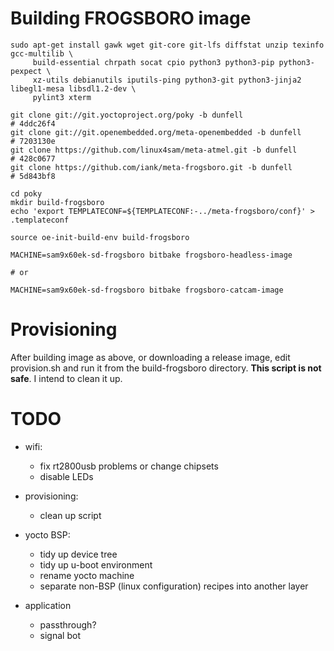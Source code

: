 # Building FROGSBORO image
```
sudo apt-get install gawk wget git-core git-lfs diffstat unzip texinfo gcc-multilib \
     build-essential chrpath socat cpio python3 python3-pip python3-pexpect \
     xz-utils debianutils iputils-ping python3-git python3-jinja2 libegl1-mesa libsdl1.2-dev \
     pylint3 xterm

git clone git://git.yoctoproject.org/poky -b dunfell                    # 4ddc26f4
git clone git://git.openembedded.org/meta-openembedded -b dunfell       # 7203130e
git clone https://github.com/linux4sam/meta-atmel.git -b dunfell        # 428c0677
git clone https://github.com/iank/meta-frogsboro.git -b dunfell         # 5d843bf8

cd poky
mkdir build-frogsboro
echo 'export TEMPLATECONF=${TEMPLATECONF:-../meta-frogsboro/conf}' > .templateconf

source oe-init-build-env build-frogsboro

MACHINE=sam9x60ek-sd-frogsboro bitbake frogsboro-headless-image

# or

MACHINE=sam9x60ek-sd-frogsboro bitbake frogsboro-catcam-image

```

# Provisioning

After building image as above, or downloading a release image, edit provision.sh and
run it from the build-frogsboro directory. **This script is not safe**. I intend to
clean it up.

# TODO

- wifi:
  - fix rt2800usb problems or change chipsets
  - disable LEDs

- provisioning:
  - clean up script

- yocto BSP:
  - tidy up device tree
  - tidy up u-boot environment
  - rename yocto machine
  - separate non-BSP (linux configuration) recipes into another layer

- application
    - passthrough?
    - signal bot
